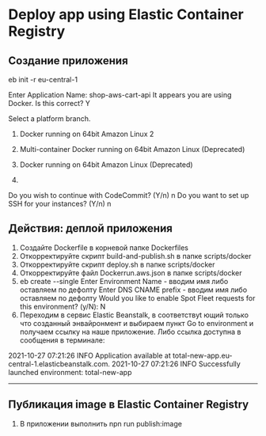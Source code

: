 # Deploy app using Elastic Container Registry

## Создание приложения

eb init -r eu-central-1

Enter Application Name: shop-aws-cart-api
It appears you are using Docker. Is this correct? Y

Select a platform branch.
1) Docker running on 64bit Amazon Linux 2
2) Multi-container Docker running on 64bit Amazon Linux (Deprecated)
3) Docker running on 64bit Amazon Linux (Deprecated)

1)

Do you wish to continue with CodeCommit? (Y/n) n
Do you want to set up SSH for your instances? (Y/n) n



##  Действия: деплой приложения 

1. Создайте Dockerfile в корневой папке Dockerfiles
2. Откорректируйте скрипт build-and-publish.sh в папке scripts/docker
3. Откорректируйте скрипт deploy.sh в папке scripts/docker
4. Откорректируйте файл Dockerrun.aws.json в папке scripts/docker
5. eb create --single
	Enter Environment Name - вводим имя либо оставляем по дефолту
	Enter DNS CNAME prefix - вводим имя либо оставляем по дефолту
	Would you like to enable Spot Fleet requests for this environment? (y/N): N
6. Переходим в сервис Elastic Beanstalk, в соответствуt ющий только что созданный энвайронмент и выбираем пункт Go to environment и получаем ссылку на наше приложение. Либо ссылка доступна в сообщения в терминале:

2021-10-27 07:21:26    INFO    Application available at total-new-app.eu-central-1.elasticbeanstalk.com.
2021-10-27 07:21:26    INFO    Successfully launched environment: total-new-app


------
##  Публикация image в Elastic Container Registry

1. В приложении выполнить npn run publish:image

